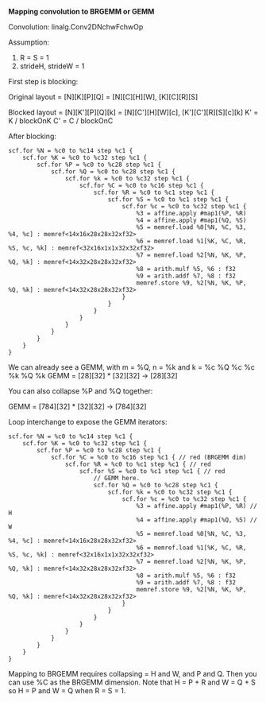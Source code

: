 **Mapping convolution to BRGEMM or GEMM**

Convolution: linalg.Conv2DNchwFchwOp

Assumption:
1. R = S = 1
2. strideH, strideW = 1

First step is blocking:

Original layout = [N][K][P][Q] = [N][C][H][W], [K][C][R][S]

Blocked layout =  [N][K'][P][Q][k] = [N][C'][H][W][c], [K'][C'][R][S][c][k]
K' = K / blockOnK
C' = C / blockOnC


After blocking: 

```
scf.for %N = %c0 to %c14 step %c1 {
    scf.for %K = %c0 to %c32 step %c1 {
        scf.for %P = %c0 to %c28 step %c1 {
            scf.for %Q = %c0 to %c28 step %c1 {
                scf.for %k = %c0 to %c32 step %c1 {
                    scf.for %C = %c0 to %c16 step %c1 {
                        scf.for %R = %c0 to %c1 step %c1 {
                            scf.for %S = %c0 to %c1 step %c1 {
                                scf.for %c = %c0 to %c32 step %c1 {
                                    %3 = affine.apply #map1(%P, %R)
                                    %4 = affine.apply #map1(%Q, %S)
                                    %5 = memref.load %0[%N, %C, %3, %4, %c] : memref<14x16x28x28x32xf32>
                                    %6 = memref.load %1[%K, %C, %R, %S, %c, %k] : memref<32x16x1x1x32x32xf32>
                                    %7 = memref.load %2[%N, %K, %P, %Q, %k] : memref<14x32x28x28x32xf32>
                                    %8 = arith.mulf %5, %6 : f32
                                    %9 = arith.addf %7, %8 : f32
                                    memref.store %9, %2[%N, %K, %P, %Q, %k] : memref<14x32x28x28x32xf32>
                                }       
                            }
                        }
                    }
                }
            }
        }
    }
}
```

We can already see a GEMM, with m = %Q, n = %k and k = %c
        %Q  %c     %c  %k      %Q  %k
GEMM = [28][32] * [32][32] -> [28][32]

You can also collapse %P and %Q together:

GEMM = [784][32] * [32][32] -> [784][32]


Loop interchange to expose the GEMM iterators:

```
scf.for %N = %c0 to %c14 step %c1 {
    scf.for %K = %c0 to %c32 step %c1 {
        scf.for %P = %c0 to %c28 step %c1 {
            scf.for %C = %c0 to %c16 step %c1 { // red (BRGEMM dim)
                scf.for %R = %c0 to %c1 step %c1 { // red
                    scf.for %S = %c0 to %c1 step %c1 { // red
                        // GEMM here.
                        scf.for %Q = %c0 to %c28 step %c1 {
                            scf.for %k = %c0 to %c32 step %c1 {
                                scf.for %c = %c0 to %c32 step %c1 {
                                    %3 = affine.apply #map1(%P, %R) // H
                                    %4 = affine.apply #map1(%Q, %S) // W
                                    %5 = memref.load %0[%N, %C, %3, %4, %c] : memref<14x16x28x28x32xf32>
                                    %6 = memref.load %1[%K, %C, %R, %S, %c, %k] : memref<32x16x1x1x32x32xf32>
                                    %7 = memref.load %2[%N, %K, %P, %Q, %k] : memref<14x32x28x28x32xf32>
                                    %8 = arith.mulf %5, %6 : f32
                                    %9 = arith.addf %7, %8 : f32
                                    memref.store %9, %2[%N, %K, %P, %Q, %k] : memref<14x32x28x28x32xf32>
                                }
                            }
                        }
                    }
                }
            }
        }
    }
}

```

Mapping to BRGEMM requires collapsing = H and W, and P and Q. Then you can use %C as
the BRGEMM dimension. Note that H = P + R and W = Q + S so H = P and W = Q when R =
S = 1.
